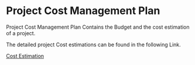 # Project Cost Management Plan

Project Cost Management Plan Contains the Budget and the cost estimation of a project.

The detailed project Cost estimations can be found in the following Link.

[Cost Estimation](https://docs.google.com/spreadsheets/d/1QCorTFFWIbQ6laoLgMSgOSUC70jZ-G5k3fI5TECkFsg/edit#gid=0,"Link")
